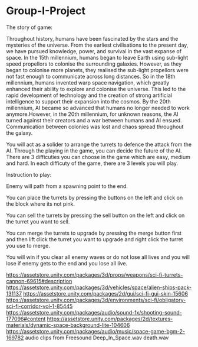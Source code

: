 # Group-I-Project
The story of game:

Throughout history, humans have been fascinated by the stars and the mysteries of the universe. From the earliest civilisations to the present day, we have pursued knowledge, power, and survival in the vast expanse of space. In the 15th millennium, humans began to leave Earth using sub-light speed propellors to colonise the surrounding galaxies. However, as they began to colonise more planets, they realised the sub-light propellors were not fast enough to communicate across long distances. So in the 18th millennium, humans invented warp space navigation, which greatly enhanced their ability to explore and colonise the universe. This led to the rapid development of technology and the creation of strong artificial intelligence to support their expansion into the cosmos. By the 20th millennium, AI became so advanced that humans no longer needed to work anymore.However, in the 20th millennium, for unknown reasons, the AI turned against their creators and a war between humans and AI ensued. Communication between colonies was lost and chaos spread throughout the galaxy.

You will act as a solider to arrange the turrets to defence the attack from the AI. Through the playing in the game, you can decide the future of the AI.
There are 3 difficuties you can choose in the game which are easy, medium and hard. In each difficuty of the game, there are 3 levels you will play.


Instruction to play:

Enemy will path from a spawning point to the end.

You can place the turrets by pressing the buttons on the left and click on the block where its not pink.

You can sell the turrets by pressing the sell button on the left and click on the turret you want to sell.

You can merge the turrets to upgrade by pressing the merge button first and then lift click the turret you want to upgrade and right click the turret you use to merge.

You will win if you clear all enemy waves or do not lose all lives and you will lose if enemy gets to the end and you lose all live.



https://assetstore.unity.com/packages/3d/props/weapons/sci-fi-turrets-cannon-69615#description
https://assetstore.unity.com/packages/3d/vehicles/space/alien-ships-pack-131137
https://assetstore.unity.com/packages/2d/gui/sci-fi-gui-skin-15606
https://assetstore.unity.com/packages/3d/environments/sci-fi/obligatory-sci-fi-corridor-vol-1-85445
https://assetstore.unity.com/packages/audio/sound-fx/shooting-sound-177096#content
https://assetstore.unity.com/packages/2d/textures-materials/dynamic-space-background-lite-104606
https://assetstore.unity.com/packages/audio/music/space-game-bgm-2-169782
audio clips from Freesound
Deep_In_Space.wav
death.wav
